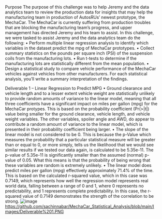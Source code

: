 Purpose
The purpose of this challenge was to help Jeremy and the data analytics team to review the production data for insights that may help the manufacturing team in production of AutosRUs’ newest prototype, the MechaCar. 
The MechaCar is currently suffering from production troubles that are blocking the manufacturing team’s progress, and upper management has directed Jeremy and his team to assist.
In this challenge, we were tasked to assist Jeremy and the data analytics team do the following:
•	Perform multiple linear regression analysis to identify which variables in the dataset predict the mpg of MechaCar prototypes.
•	Collect summary statistics on the pounds per square inch (PSI) of the suspension coils from the manufacturing lots.
•	Run t-tests to determine if the manufacturing lots are statistically different from the mean population.
•	Design a statistical study to compare vehicle performance of the MechaCar vehicles against vehicles from other manufacturers. For each statistical analysis, you’ll write a summary interpretation of the findings.

Deliverable 1 – Linear Regression to Predict MPG
•	Ground clearance and vehicle length and to a lesser extent vehicle weight are statistically unlikely to provide random amounts of variance to the linear model, meaning that all three coefficients have a significant impact on miles per gallon (mpg) for the MechaCar protypes. This is based on the probability coefficient (Pr(>|t|) value being smaller for the ground clearance, vehicle length, and vehicle weight variables. The other variables, spoiler angle and AWD, do appear to contribute a random amount of variance to the linear model, which is presented in their probability coefficient being larger.
•	The slope of the linear model is not considered to be 0. This is because the p-Value which measures the probability that a particular statistical measure will be greater than or equal to 0, or more simply, tells us the likelihood that we would see similar results if we tested our data again, is calculated to be 5.35e-11. The p-value of 5.35e-11 is significantly smaller than the assumed (normal) p-value of 0.05. What this means is that the probability of being wrong that these variables are random is extremely unlikely.
•	The linear model does predict miles per gallon (mpg) effectively approximately 71.4% of the time. This is based on the calculated r-squared value, which in this case was 0.7149, which represents how well the regression model represents real world data, falling between a range of 0 and 1, where 0 represents no predictability, and 1 represents complete predictability. In this case, the r-squared value of 0.7149 demonstrates the strength of the correlation to be strong.
![image](https://user-images.githubusercontent.com/93049541/154872187-7cb3ffdd-701d-4ae8-8747-84543439d23d.png)
https://github.com/sachinnabar/MechaCar_Statistical_Analysis/blob/main/Images/Deliverable%201.PNG

